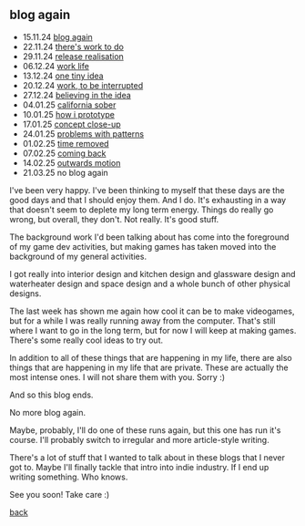 ## blog again

- 15.11.24 [blog again](24_11_15_blogagain)
- 22.11.24 [there's work to do](24_11_22_work_to_do)
- 29.11.24 [release realisation](24_11_29_release_realisation)
- 06.12.24 [work life](24_12_06_work_life)
- 13.12.24 [one tiny idea](24_12_13_one_tiny_idea)
- 20.12.24 [work, to be interrupted](24_12_20_work_to_be_interrupted)
- 27.12.24 [believing in the idea](24_12_27_believing_in_the_idea)
- 04.01.25 [california sober](25_01_04_california_sober) 
- 10.01.25 [how i prototype](25_01_10_how_i_prototype)
- 17.01.25 [concept close-up](25_01_17_concept_close_up)
- 24.01.25 [problems with patterns](25_01_24_problems_with_patterns)
- 01.02.25 [time removed](25_02_01_time_removed.md)
- 07.02.25 [coming back](25_02_07_coming_back)
- 14.02.25 [outwards motion](25_02_14_outwards_motion)
- 21.03.25 no blog again

I've been very happy. I've been thinking to myself that these days are the good days and that I should enjoy them. And I do. It's exhausting in a way that doesn't seem to deplete my long term energy. Things do really go wrong, but overall, they don't. Not really. It's good stuff.

The background work I'd been talking about has come into the foreground of my game dev activities, but making games has taken moved into the background of my general activities.

I got really into interior design and kitchen design and glassware design and waterheater design and space design and a whole bunch of other physical designs. 

The last week has shown me again how cool it can be to make videogames, but for a while I was really running away from the computer. That's still where I want to go in the long term, but for now I will keep at making games. There's some really cool ideas to try out. 

In addition to all of these things that are happening in my life, there are also things that are happening in my life that are private. These are actually the most intense ones. I will not share them with you. Sorry :)

And so this blog ends. 

No more blog again. 

Maybe, probably, I'll do one of these runs again, but this one has run it's course. I'll probably switch to irregular and more article-style writing. 

There's a lot of stuff that I wanted to talk about in these blogs that I never got to. Maybe I'll finally tackle that intro into indie industry. If I end up writing something. Who knows.

See you soon!
Take care :)

[back](thinking)
